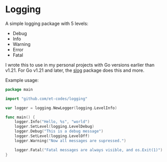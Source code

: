 # Logging

A simple logging package with 5 levels:
* Debug
* Info
* Warning
* Error
* Fatal

I wrote this to use in my personal projects with Go versions earlier than v1.21. For Go v1.21 and later, the [slog](https://go.dev/blog/slog) package does this and more.

Example usage:
```Go
package main

import "github.com/et-codes/logging"

var logger = logging.NewLogger(logging.LevelInfo)

func main() {
    logger.Info("Hello, %s", "world")
    logger.SetLevel(logging.LevelDebug)
    logger.Debug("This is a debug message")
    logger.SetLevel(logging.LevelOff)
    logger.Warning("Now all messages are supressed.")

    logger.Fatal("Fatal messages are always visible, and os.Exit(1)")
}
```